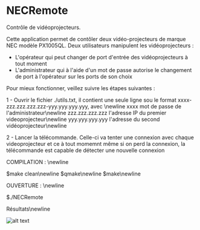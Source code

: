 # NECRemote

Contrôle de vidéoprojecteurs. 

Cette application permet de contôler deux vidéo-projecteurs de marque NEC modèle PX1005QL.
Deux utilisateurs manipulent les vidéoprojecteurs : 
- L'opérateur qui peut changer de port d'entrée des vidéoprojecteurs à tout moment
- L'administrateur qui à l'aide d'un mot de passe autorise le changement de port à l'opérateur sur les ports de son choix

Pour mieux fonctionner, veillez suivre les étapes suivantes : 

1 - Ouvrir le fichier ./utils.txt, il contient une seule ligne sou le format xxxx-zzz.zzz.zzz.zzz-yyy.yyy.yyy.yyy, avec \newline
      xxxx mot de passe de l'administrateur\newline
      zzz.zzz.zzz.zzz l'adresse IP du premier videoprojecteur\newline
      yyy.yyy.yyy.yyy l'adresse du second vidéoprojecteur\newline
      
2 - Lancer la télécommande. Celle-ci va tenter une connexion avec chaque videoprojecteur et ce à tout momemnt même si on perd la connexion,
      la télécommande est capable de détecter une nouvelle connexion
      
 COMPILATION : \newline
 
 $make clean\newline
 $qmake\newline
 $make\newline
 
 OUVERTURE : \newline
 
 $./NECRemote


Résultats\newline

![alt text](https://github.com/[samuelnyobe]/[NECRemote]/blob/[master]/img/rmote1.png?raw=true)
